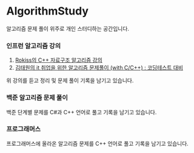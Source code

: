 # AlgorithmStudy
알고리즘 문제 풀이 위주로 개인 스터디하는 공간입니다.

### 인프런 알고리즘 강의
1. [Rokiss의 C++ 자료구조 알고리즘 강의](https://www.inflearn.com/course/%EC%96%B8%EB%A6%AC%EC%96%BC-3d-mmorpg-3)
2. [김태원의 it 취업을 위한 알고리즘 문제풀이 (with C/C++) : 코딩테스트 대비](https://www.inflearn.com/course/%EC%95%8C%EA%B3%A0%EB%A6%AC%EC%A6%98)

위 강의를 듣고 정리 및 문제 풀이 기록을 남기고 있습니다.

### 백준 알고리즘 문제 풀이
백준 단계별 문제를 C#과 C++ 언어로 풀고 기록을 남기고 있습니다.

### 프로그래머스 
프로그래머스에 올라온 알고리즘 문제를 C++ 언어로 풀고 기록을 남기고 있습니다.
